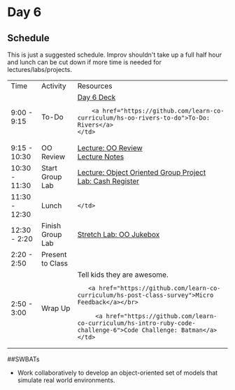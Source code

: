 # Day 6

## Schedule

This is just a suggested schedule. Improv shouldn't take up a full half hour and lunch can be cut down if more time is needed for lectures/labs/projects.

<table>
	<tr>
	  <td>Time</td>
	  <td>Activity</td>
	  <td>Resources</td>
	</tr>
	<tr>
    <td>9:00 - 9:15</td>
    <td>To-Do</td>
    <td>
        <a href="https://docs.google.com/presentation/d/1LJMche3oKe13AkUeAhJUXoBKJVF3XPveFdmMJI9WMH4/edit#slide=id.g3f8078aae_018">Day 6 Deck</a></br>

        <a href="https://github.com/learn-co-curriculum/hs-oo-rivers-to-do">To-Do: Rivers</a>
    </td>
  </tr>
  <tr>
    <td>9:15 - 10:30</td>
    <td>OO Review</td>
    <td>
    <a href="lectures/oo-review/LECTURE.md">Lecture: OO Review</a></br>
    <a href="lectures/oo-review">Lecture Notes</a></br>
    </td>
  </tr>
  <tr>
    <td>10:30 - 11:30</td>
    <td>Start Group Lab</td>
    <td>
      <a href="lectures/object-oriented-group-project">Lecture: Object Oriented Group Project</a></br>
		 	<a href="https://github.com/learn-co-curriculum/hs-oo-cash-register">Lab: Cash Register</a>
    </td>
  </tr>
  <tr>
    <td>11:30 - 12:30</td>
    <td>Lunch</td>
    <td>
       
   	</td>
  </tr>
  <tr>
    <td>12:30 - 2:20</td>
    <td>Finish Group Lab</td>
    <td>
       <a href="https://github.com/learn-co-curriculum/oo-jukebox">Stretch Lab: OO Jukebox</a>
   	</td>
  </tr>
   <tr>
    <td>2:20 - 2:50</td>
    <td>Present to Class</td>
    <td>
   </td>
  </tr>
  <tr>
    <td>2:50 - 3:00</td>
    <td>Wrap Up</td>
    <td>
       Tell kids they are awesome.</br>

       <a href="https://github.com/learn-co-curriculum/hs-post-class-survey">Micro Feedback</a></br>

	     <a href="https://github.com/learn-co-curriculum/hs-intro-ruby-code-challenge-6">Code Challenge: Batman</a>
   	</td>
  </tr>

</table>

##SWBATs
+ Work collaboratively to develop an object-oriented set of models that simulate real world environments.